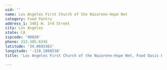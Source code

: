 ```yaml
---
uid: ''
name: Los Angeles First Church of the Nazarene-Hope Net
category: Food Pantry
address_1: 3401 W. 3rd Street
city: Los Angeles
state: CA
zipcode: '90020'
phone: 213.385.6345
latitude: '34.0693363'
longitude: '-118.2898538'
title: 'Los Angeles First Church of the Nazarene-Hope Net, Food Oasis Los Angeles'

---
```

